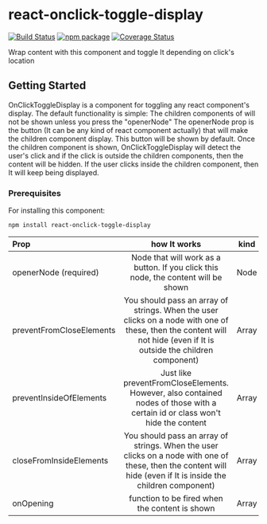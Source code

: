 # react-onclick-toggle-display

[![Build Status](https://travis-ci.org/manutorre/react-onclick-toggle-display.svg?branch=master)](https://travis-ci.org/manutorre/react-onclick-toggle-display)
[![npm package][npm-badge]][npm]
[![Coverage Status](https://coveralls.io/repos/github/manutorre/react-onclick-toggle-display/badge.svg?branch=master)](https://coveralls.io/github/manutorre/react-onclick-toggle-display?branch=master)

[build-badge]: https://img.shields.io/travis/user/repo/master.png?style=flat-square
[build]: https://travis-ci.org/user/repo

[npm-badge]: https://img.shields.io/npm/v/npm-package.png?style=flat-square
[npm]: https://www.npmjs.org/package/npm-package

[coveralls-badge]: https://img.shields.io/coveralls/user/repo/master.png?style=flat-square
[coveralls]: https://coveralls.io/github/user/repo


Wrap content with this component and toggle It depending on click's location

## Getting Started

OnClickToggleDisplay is a component for toggling any react component's display.
The default functionality is simple:
The children components of <OnClickToggleDisplay> will not be shown unless you press the "openerNode"
The openerNode prop is the button (It can be any kind of react component actually) that will make the children component display. This button will be shown by default.
Once the children component is shown, OnClickToggleDisplay will detect the user's click and if the click is outside the children components, then the content will be hidden. If the user clicks inside the children component, then It will keep being displayed.

### Prerequisites

For installing this component:

```
npm install react-onclick-toggle-display
```

| Prop | how It works | kind |
| :---         |     :---:      |    :---:      |  
| openerNode (required)   | Node that will work as a button. If you click this node, the content will be shown     | Node |
| preventFromCloseElements     | You should pass an array of strings. When the user clicks on a node with one of these, then the content will not hide (even if It is outside the children component)        | Array |
| preventInsideOfElements   | Just like preventFromCloseElements. However, also contained nodes of those with a certain id or class won't hide the content     | Array |
| closeFromInsideElements | You should pass an array of strings. When the user clicks on a node with one of these, then the content will hide (even if It is inside the children component)        | Array |
| onOpening | function to be fired when the content is shown | Array |
